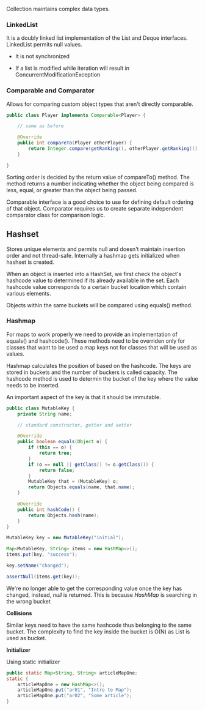 Collection maintains complex data types. 

### LinkedList

It is a doubly linked list implementation of the List and Deque interfaces. LinkedList permits null values.

* It is not synchronized

* If a list is modified while iteration will result in ConcurrentModificationException

### Comparable and Comparator

Allows for comparing custom object types that aren't directly comparable. 

```java
public class Player implements Comparable<Player> {

    // same as before

    @Override
    public int compareTo(Player otherPlayer) {
        return Integer.compare(getRanking(), otherPlayer.getRanking());
    }

}
```

Sorting order is decided by the return value of compareTo() method. The method returns a number indicating whether the object being compared is less, equal, or greater than the object being passed. 

Comparable interface is a good choice to use for defining default ordering of that object. Comparator requires us to create separate independent comparator class for comparison logic.

## Hashset

Stores unique elements and permits null and doesn't maintain insertion order and not thread-safe. Internally a hashmap gets initialized when hashset is created. 

When an object is inserted into a HashSet, we first check the object's hashcode value to determined if its already available in the set. Each hashcode value corresponds to a certain bucket location which contain various elements. 

Objects within the same buckets will be compared using equals() method. 

### Hashmap

For maps to work properly we need to provide an implementation of equals() and hashcode(). These methods need to be overriden only for classes that want to be used a map keys not for classes that will be used as values. 

Hashmap calculates the position of based on the hashcode. The keys are stored in buckets and the number of buckers is called capacity. The hashcode method is used to determin the bucket of the key where the value needs to be inserted. 

An important aspect of the key is that it should be immutable. 

```java
public class MutableKey {
    private String name;

    // standard constructor, getter and setter

    @Override
    public boolean equals(Object o) {
        if (this == o) {
            return true;
        }
        if (o == null || getClass() != o.getClass()) {
            return false;
        }
        MutableKey that = (MutableKey) o;
        return Objects.equals(name, that.name);
    }

    @Override
    public int hashCode() {
        return Objects.hash(name);
    }
}
```

```java
MutableKey key = new MutableKey("initial");

Map<MutableKey, String> items = new HashMap<>();
items.put(key, "success");

key.setName("changed");

assertNull(items.get(key));
```

We're no longer able to get the corresponding value once the key has changed, instead, *null* is returned. This is because *HashMap* is searching in the wrong bucket

**Collisions**

Similar keys need to have the same hashcode thus belonging to the same bucket. The complexity to find the key inside the bucket is O(N) as List is used as bucket.

**Initializer**

Using static initializer

```java
public static Map<String, String> articleMapOne;
static {
    articleMapOne = new HashMap<>();
    articleMapOne.put("ar01", "Intro to Map");
    articleMapOne.put("ar02", "Some article");
}
```
